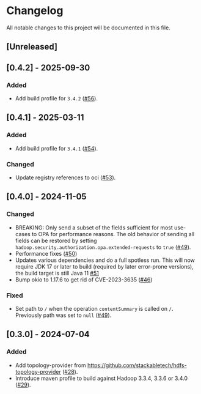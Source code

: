 # Changelog

All notable changes to this project will be documented in this file.

## [Unreleased]

## [0.4.2] - 2025-09-30

### Added

- Add build profile for `3.4.2` ([#56]).

[#56]: https://github.com/stackabletech/hdfs-utils/pull/56

## [0.4.1] - 2025-03-11

### Added

- Add build profile for `3.4.1` ([#54]).

### Changed

- Update registry references to oci ([#53]).

[#53]: https://github.com/stackabletech/hdfs-utils/pull/53
[#54]: https://github.com/stackabletech/hdfs-utils/pull/54

## [0.4.0] - 2024-11-05

### Changed

- BREAKING: Only send a subset of the fields sufficient for most use-cases to OPA for performance reasons.
  The old behavior of sending all fields can be restored by setting `hadoop.security.authorization.opa.extended-requests`
  to `true` ([#49]).
- Performance fixes ([#50])
- Updates various dependencies and do a full spotless run. This will now require JDK 17 or later to build
  (required by later error-prone versions), the build target is still Java 11 [#51]
- Bump okio to 1.17.6 to get rid of CVE-2023-3635 ([#46])

### Fixed

- Set path to `/` when the operation `contentSummary` is called on `/`. Previously path was set to `null` ([#49]).

[#46]: https://github.com/stackabletech/hdfs-utils/pull/46
[#49]: https://github.com/stackabletech/hdfs-utils/pull/49
[#50]: https://github.com/stackabletech/hdfs-utils/pull/50
[#51]: https://github.com/stackabletech/hdfs-utils/pull/51

## [0.3.0] - 2024-07-04

### Added

- Add topology-provider from https://github.com/stackabletech/hdfs-topology-provider ([#28]).
- Introduce maven profile to build against Hadoop 3.3.4, 3.3.6 or 3.4.0 ([#29]).

[#28]: https://github.com/stackabletech/hdfs-utils/pull/28
[#29]: https://github.com/stackabletech/hdfs-utils/pull/29

